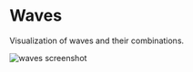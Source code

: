 # Waves

Visualization of waves and their combinations.

![waves screenshot](https://user-images.githubusercontent.com/2503289/39400187-6085d96c-4ae0-11e8-8b81-6acf6ea27b2e.gif)
